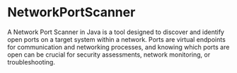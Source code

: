 # NetworkPortScanner
A Network Port Scanner in Java is a tool designed to discover and identify open ports on a target system within a network. Ports are virtual endpoints for communication and networking processes, and knowing which ports are open can be crucial for security assessments, network monitoring, or troubleshooting.
